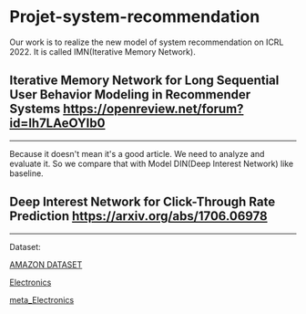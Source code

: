 # Projet-system-recommendation

Our work is to realize the new model of system recommendation on ICRL 2022.
It is called IMN(Iterative Memory Network).

Iterative Memory Network for Long Sequential User Behavior Modeling in Recommender Systems 
https://openreview.net/forum?id=Ih7LAeOYIb0
------------------------
------------------------
Because it doesn't mean it's a good article. We need to analyze and evaluate it. So we compare that with Model DIN(Deep Interest Network) like baseline.

Deep Interest Network for Click-Through Rate Prediction
https://arxiv.org/abs/1706.06978
------------------------
------------------------
Dataset:

[AMAZON DATASET](https://nijianmo.github.io/amazon/index.html)

[Electronics](http://snap.stanford.edu/data/amazon/productGraph/categoryFiles/reviews_Electronics_5.json.gz)

[meta_Electronics](http://snap.stanford.edu/data/amazon/productGraph/categoryFiles/meta_Electronics.json.gz)
